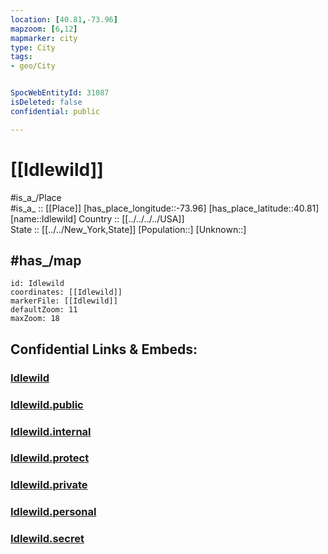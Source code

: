 ```yaml
---
location: [40.81,-73.96] 
mapzoom: [6,12] 
mapmarker: city 
type: City
tags:
- geo/City


SpocWebEntityId: 31087
isDeleted: false
confidential: public

---
```


# [[Idlewild]] 

#is_a_/Place  
#is_a_ :: [[Place]] 
[has_place_longitude::-73.96] 
[has_place_latitude::40.81] 
[name::Idlewild] 
Country :: [[../../../../USA]]  
State :: [[../../New_York,State]] 
[Population::] 
[Unknown::] 

## #has_/map 

```leaflet
id: Idlewild
coordinates: [[Idlewild]] 
markerFile: [[Idlewild]] 
defaultZoom: 11 
maxZoom: 18
```



## Confidential Links & Embeds: 

### [Idlewild](/_Standards/Earth/Continent/America~North/USA/USA~Eastern/New_York,State/New_York.Cities/Idlewild.md) 

### [Idlewild.public](/_public/Earth/Continent/America~North/USA/USA~Eastern/New_York,State/New_York.Cities/Idlewild.public.md) 

### [Idlewild.internal](/_internal/Earth/Continent/America~North/USA/USA~Eastern/New_York,State/New_York.Cities/Idlewild.internal.md) 

### [Idlewild.protect](/_protect/Earth/Continent/America~North/USA/USA~Eastern/New_York,State/New_York.Cities/Idlewild.protect.md) 

### [Idlewild.private](/_private/Earth/Continent/America~North/USA/USA~Eastern/New_York,State/New_York.Cities/Idlewild.private.md) 

### [Idlewild.personal](/_personal/Earth/Continent/America~North/USA/USA~Eastern/New_York,State/New_York.Cities/Idlewild.personal.md) 

### [Idlewild.secret](/_secret/Earth/Continent/America~North/USA/USA~Eastern/New_York,State/New_York.Cities/Idlewild.secret.md)

